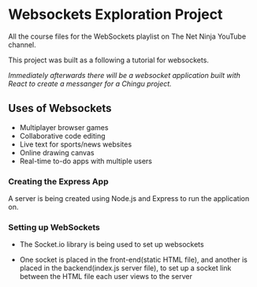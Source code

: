 # Websockets Exploration Project
All the course files for the WebSockets playlist on The Net Ninja YouTube channel.

This project was built as a following a tutorial  for websockets.

_Immediately afterwards there will be a websocket application built with React to create a messanger for a Chingu project._

## Uses of Websockets
- Multiplayer browser games
- Collaborative code editing
- Live text for sports/news websites
- Online drawing canvas
- Real-time to-do apps with multiple users

### Creating the Express App
A server is being created using Node.js and Express to run the application on.


### Setting up WebSockets
- The Socket.io library is being used to set up websockets

- One socket is placed in the front-end(static HTML file), and another is placed in the backend(index.js server file), to set up a socket link between the HTML file each user views to the server